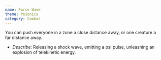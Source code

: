 ```yaml
---
name: Force Wave
theme: Psionics
category: Combat
---
```


You can push everyone in a zone a close distance away, or one creature a far distance away.

* *Describe*: Releasing a shock wave, emitting a psi pulse, unleashing an explosion of telekinetic energy.